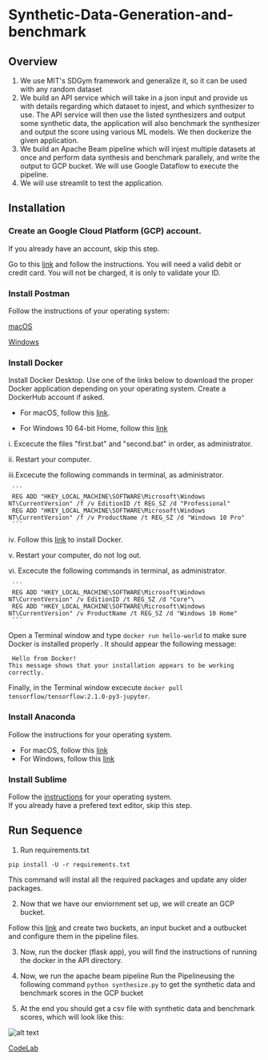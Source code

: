 # Synthetic-Data-Generation-and-benchmark

## Overview

1. We use MIT's SDGym framework and generalize it, so it can be used with any random dataset
2. We build an API service which will take in a json input and provide us with details regarding which dataset to injest, and which synthesizer to use. The API service will then use the listed synthesizers and output some synthetic data, the application will also benchmark the synthesizer and output the score using various ML models. We then dockerize the given application.
3. We build an Apache Beam pipeline which will injest multiple datasets at once and perform data synthesis and benchmark parallely, and write the output to GCP bucket. We will use Google Dataflow to execute the pipeline. 
4. We will use streamlit to test the application.



## Installation

### Create an Google Cloud Platform (GCP) account.

If you already have an account, skip this step.

Go to this [link](https://cloud.google.com/gcp/getting-started) and follow the instructions. You will need a valid debit or credit card. You will not be charged, it is only to validate your ID.

### Install Postman

Follow the instructions of your operating system:

[macOS](https://learning.postman.com/docs/postman/launching-postman/installation-and-updates/#installing-postman-on-mac)

[Windows](https://learning.postman.com/docs/postman/launching-postman/installation-and-updates/#installing-postman-on-windows)

### Install Docker

Install Docker Desktop. Use one of the links below to download the proper Docker application depending on your operating system. Create a DockerHub account if asked.

* For macOS, follow this [link](https://docs.docker.com/docker-for-mac/install/).

* For Windows 10 64-bit Home, follow this [link](https://docs.docker.com/docker-for-windows/install/)

 i.  Excecute the files "first.bat" and "second.bat" in order, as administrator.

 ii. Restart your computer.

 iii.Excecute the following commands in terminal, as administrator.
 
     ```
     REG ADD "HKEY_LOCAL_MACHINE\SOFTWARE\Microsoft\Windows NT\CurrentVersion" /f /v EditionID /t REG_SZ /d "Professional"
     REG ADD "HKEY_LOCAL_MACHINE\SOFTWARE\Microsoft\Windows NT\CurrentVersion" /f /v ProductName /t REG_SZ /d "Windows 10 Pro"
     ```
     
 iv. Follow this [link](https://docs.docker.com/docker-for-windows/install/) to install Docker.
 
 v.  Restart your computer, do not log out.

 vi. Excecute the following commands in terminal, as administrator.
 
     ```
     REG ADD "HKEY_LOCAL_MACHINE\SOFTWARE\Microsoft\Windows NT\CurrentVersion" /v EditionID /t REG_SZ /d "Core"\
     REG ADD "HKEY_LOCAL_MACHINE\SOFTWARE\Microsoft\Windows NT\CurrentVersion" /v ProductName /t REG_SZ /d "Windows 10 Home"
     ```

Open a Terminal window and type `docker run hello-world` to make sure Docker is installed properly . It should appear the following message:

`` Hello from Docker!``  
``This message shows that your installation appears to be working correctly.``

Finally, in the Terminal window excecute `docker pull tensorflow/tensorflow:2.1.0-py3-jupyter`.

### Install Anaconda

Follow the instructions for your operating system.

* For macOS, follow this [link](https://docs.anaconda.com/anaconda/install/mac-os/)
* For Windows, follow this [link](https://docs.anaconda.com/anaconda/install/windows/)


### Install Sublime

Follow the [instructions](https://www.sublimetext.com/3) for your operating system.\
If you already have a prefered text editor, skip this step.


## Run Sequence

1. Run requirements.txt
```
pip install -U -r requirements.txt
```
This command will instal all the required packages and update any older packages.

2. Now that we have our enviornment set up, we will create an GCP bucket.

Follow this [link](https://cloud.google.com/storage/docs/creating-buckets) and create two buckets, an input bucket and a outbucket and configure them in the pipeline files.

3. Now, run the docker (flask app), you will find the instructions of running the docker in the API directory. 

4. Now, we run the apache beam pipeline 
    Run the Pipelineusing the following command `python synthesize.py` to get the synthetic data and benchmark scores in the GCP bucket

4. At the end you should get a csv file with synthetic data and benchmark scores, which will look like this:

![alt text](https://github.com/siddhant07/CaseStudy2/blob/master/Images/Final_outout.png)


[CodeLab](https://codelabs-preview.appspot.com/?file_id=1VQEfSxPcW4bHluo56Xh6sZAMK31DOV8JX8PxmrUhIm4#0)
